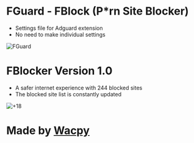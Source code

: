 
# FGuard - FBlock (P*rn Site Blocker)

- Settings file for Adguard extension
- No need to make individual settings

![FGuard](https://user-images.githubusercontent.com/119127322/214679736-3c744adb-736a-43e3-991b-a82f8d1e9908.png)

# FBlocker Version 1.0

- A safer internet experience with 244 blocked sites
- The blocked site list is constantly updated

![+18](https://files.catbox.moe/tkx8h0.jpg)

# Made by [Wacpy](github.com/wacpy)
